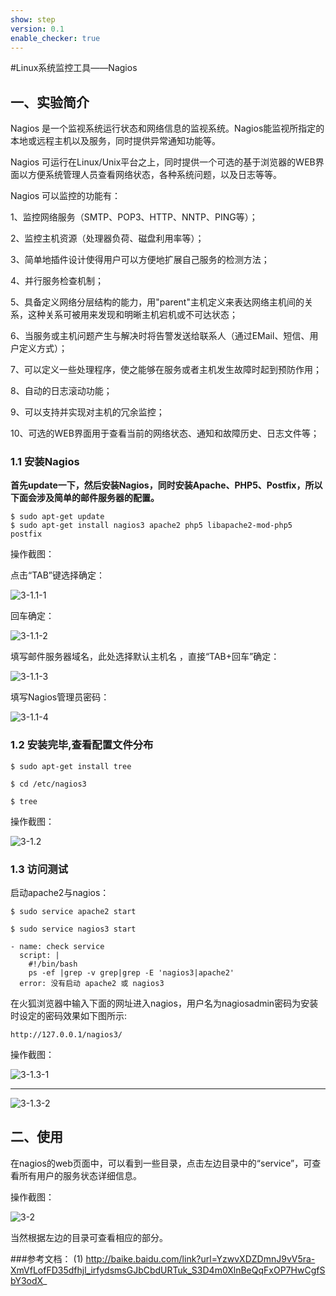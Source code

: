 ```yaml
---
show: step
version: 0.1
enable_checker: true
---
```


#Linux系统监控工具——Nagios

## 一、实验简介

Nagios 是一个监视系统运行状态和网络信息的监视系统。Nagios能监视所指定的本地或远程主机以及服务，同时提供异常通知功能等。

Nagios 可运行在Linux/Unix平台之上，同时提供一个可选的基于浏览器的WEB界面以方便系统管理人员查看网络状态，各种系统问题，以及日志等等。

Nagios 可以监控的功能有：

1、监控网络服务（SMTP、POP3、HTTP、NNTP、PING等）；

2、监控主机资源（处理器负荷、磁盘利用率等）；

3、简单地插件设计使得用户可以方便地扩展自己服务的检测方法；

4、并行服务检查机制；

5、具备定义网络分层结构的能力，用"parent"主机定义来表达网络主机间的关系，这种关系可被用来发现和明晰主机宕机或不可达状态；

6、当服务或主机问题产生与解决时将告警发送给联系人（通过EMail、短信、用户定义方式）；

7、可以定义一些处理程序，使之能够在服务或者主机发生故障时起到预防作用；

8、自动的日志滚动功能；

9、可以支持并实现对主机的冗余监控；

10、可选的WEB界面用于查看当前的网络状态、通知和故障历史、日志文件等；

### 1.1 安装Nagios

**首先update一下，然后安装Nagios，同时安装Apache、PHP5、Postfix，所以下面会涉及简单的邮件服务器的配置。**

```
$ sudo apt-get update
$ sudo apt-get install nagios3 apache2 php5 libapache2-mod-php5 postfix
```

操作截图：

点击“TAB”键选择确定：

![3-1.1-1](https://doc.shiyanlou.com/userid42227labid998time1431307259433/wm)

回车确定：

![3-1.1-2](https://doc.shiyanlou.com/userid42227labid998time1431307295708/wm)

填写邮件服务器域名，此处选择默认主机名
，直接“TAB+回车”确定：

![3-1.1-3](https://doc.shiyanlou.com/userid42227labid998time1431307392587/wm)

填写Nagios管理员密码：

![3-1.1-4](https://doc.shiyanlou.com/userid42227labid998time1431307468079/wm)


### 1.2 安装完毕,查看配置文件分布
```
$ sudo apt-get install tree

$ cd /etc/nagios3

$ tree
```

操作截图：

![3-1.2](https://doc.shiyanlou.com/userid42227labid998time1431307626805/wm)

### 1.3 访问测试

启动apache2与nagios：
```
$ sudo service apache2 start

$ sudo service nagios3 start
```

```checker
- name: check service
  script: |
    #!/bin/bash
    ps -ef |grep -v grep|grep -E 'nagios3|apache2'
  error: 没有启动 apache2 或 nagios3
```

在火狐浏览器中输入下面的网址进入nagios，用户名为nagiosadmin密码为安装时设定的密码效果如下图所示:

```
http://127.0.0.1/nagios3/
```

操作截图：

![3-1.3-1](https://doc.shiyanlou.com/userid42227labid998time1431308045851/wm)

----------


![3-1.3-2](https://doc.shiyanlou.com/userid42227labid998time1431308107770/wm)


## 二、使用

在nagios的web页面中，可以看到一些目录，点击左边目录中的“service”，可查看所有用户的服务状态详细信息。

操作截图：

![3-2](https://doc.shiyanlou.com/userid42227labid998time1431310641299/wm)

当然根据左边的目录可查看相应的部分。

###参考文档：
(1)  http://baike.baidu.com/link?url=YzwvXDZDmnJ9vV5ra-XmVfLofFD35dfhjl_irfydsmsGJbCbdURTuk_S3D4m0XlnBeQqFxOP7HwCgfSbY3odX_


